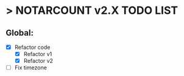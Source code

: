 # > NOTARCOUNT v2.X TODO LIST

## Global:

- [x] Refactor code
  - [x] Refactor v1
  - [x] Refactor v2
- [ ] Fix timezone

